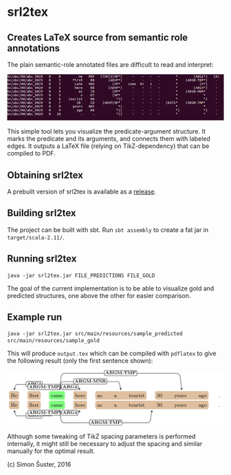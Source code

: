 # srl2tex
## Creates LaTeX source from semantic role annotations

The plain semantic-role annotated files are difficult to read and interpret:
 
![Source ex](hardtoread.png "Conll-2012 format")

 This simple tool lets you visualize the predicate-argument structure. It marks the predicate and its arguments, and connects them with labeled edges. It outputs a LaTeX file (relying on TikZ-dependency) that can be compiled to PDF.

## Obtaining srl2tex

A prebuilt version of srl2tex is available as a [release](https://github.com/clips/srl2tex/releases/latest).

## Building srl2tex

The project can be built with sbt. Run `sbt assembly` to create a fat jar in `target/scala-2.11/`.

## Running srl2tex <a name="run"></a>

```
java -jar srl2tex.jar FILE_PREDICTIONS FILE_GOLD
```

The goal of the current implementation is to be able to visualize gold and predicted structures, one above the other for easier comparison.

## Example run

```
java -jar srl2tex.jar src/main/resources/sample_predicted src/main/resources/sample_gold
```

This will produce `output.tex` which can be compiled with `pdflatex` to give the following result (only the first sentence shown):
 
![Output ex](outputex.png "Output results")
 
 Although some tweaking of TikZ spacing parameters is performed internally, it might still be necessary to adjust the spacing and similar manually for the optimal result.

(c) Simon Šuster, 2016

